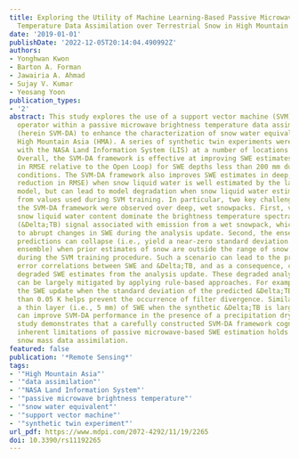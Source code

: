 ```yaml
---
title: Exploring the Utility of Machine Learning-Based Passive Microwave Brightness
  Temperature Data Assimilation over Terrestrial Snow in High Mountain Asia
date: '2019-01-01'
publishDate: '2022-12-05T20:14:04.490992Z'
authors:
- Yonghwan Kwon
- Barton A. Forman
- Jawairia A. Ahmad
- Sujay V. Kumar
- Yeosang Yoon
publication_types:
- '2'
abstract: This study explores the use of a support vector machine (SVM) as the observation
  operator within a passive microwave brightness temperature data assimilation framework
  (herein SVM-DA) to enhance the characterization of snow water equivalent (SWE) over
  High Mountain Asia (HMA). A series of synthetic twin experiments were conducted
  with the NASA Land Information System (LIS) at a number of locations across HMA.
  Overall, the SVM-DA framework is effective at improving SWE estimates (~70% reduction
  in RMSE relative to the Open Loop) for SWE depths less than 200 mm during dry snowpack
  conditions. The SVM-DA framework also improves SWE estimates in deep, wet snow (~45%
  reduction in RMSE) when snow liquid water is well estimated by the land surface
  model, but can lead to model degradation when snow liquid water estimates diverge
  from values used during SVM training. In particular, two key challenges of using
  the SVM-DA framework were observed over deep, wet snowpacks. First, variations in
  snow liquid water content dominate the brightness temperature spectral difference
  (&Delta;TB) signal associated with emission from a wet snowpack, which can lead
  to abrupt changes in SWE during the analysis update. Second, the ensemble of SVM-based
  predictions can collapse (i.e., yield a near-zero standard deviation across the
  ensemble) when prior estimates of snow are outside the range of snow inputs used
  during the SVM training procedure. Such a scenario can lead to the presence of spurious
  error correlations between SWE and &Delta;TB, and as a consequence, can result in
  degraded SWE estimates from the analysis update. These degraded analysis updates
  can be largely mitigated by applying rule-based approaches. For example, restricting
  the SWE update when the standard deviation of the predicted &Delta;TB is greater
  than 0.05 K helps prevent the occurrence of filter divergence. Similarly, adding
  a thin layer (i.e., 5 mm) of SWE when the synthetic &Delta;TB is larger than 5 K
  can improve SVM-DA performance in the presence of a precipitation dry bias. The
  study demonstrates that a carefully constructed SVM-DA framework cognizant of the
  inherent limitations of passive microwave-based SWE estimation holds promise for
  snow mass data assimilation.
featured: false
publication: '*Remote Sensing*'
tags:
- '"High Mountain Asia"'
- '"data assimilation"'
- '"NASA Land Information System"'
- '"passive microwave brightness temperature"'
- '"snow water equivalent"'
- '"support vector machine"'
- '"synthetic twin experiment"'
url_pdf: https://www.mdpi.com/2072-4292/11/19/2265
doi: 10.3390/rs11192265
---
```


